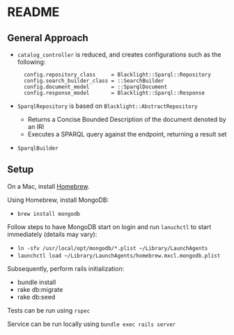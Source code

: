 # README

## General Approach

* `catalog_controller` is reduced, and creates configurations such as the following:

  ```
    config.repository_class     = Blacklight::Sparql::Repository
    config.search_builder_class = ::SearchBuilder
    config.document_model       = ::SparqlDocument
    config.response_model       = Blacklight::Sparql::Response
  ```

* `SparqlRepository` is based on `Blacklight::AbstractRepository`
  * Returns a Concise Bounded Description of the document denoted by an IRI
  * Executes a SPARQL query against the endpoint, returning a result set
* `SparqlBuilder`

## Setup

On a Mac, install [Homebrew](http://brew.sh).

Using Homebrew, install MongoDB:

* `brew install mongodb`

Follow steps to have MongoDB start on login and run `lanuchctl` to start immediately (details may vary):

* `ln -sfv /usr/local/opt/mongodb/*.plist ~/Library/LaunchAgents`
* `launchctl load ~/Library/LaunchAgents/homebrew.mxcl.mongodb.plist`

Subsequently, perform rails initialization:

* bundle install
* rake db:migrate
* rake db:seed

Tests can be run using `rspec`

Service can be run locally using `bundle exec rails server`
